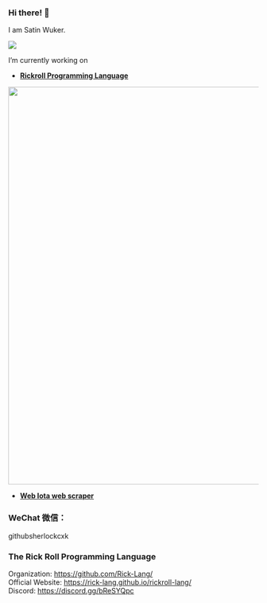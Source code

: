 ### Hi there! 👋
I am Satin Wuker.

![](https://github-readme-stats.vercel.app/api?username=SatinWuker&count_private=true)

I’m currently working on
  - **[Rickroll Programming Language](https://github.com/Rick-Lang/rickroll-lang)**
<img src="https://repository-images.githubusercontent.com/367934588/4a27ae00-b73b-11eb-801b-36dd1756dc93" width="800"/>

  - **[Web Iota web scraper](https://github.com/SatinWuker/Web-Iota)**

### WeChat 微信：
githubsherlockcxk

### The Rick Roll Programming Language
Organization: https://github.com/Rick-Lang/
<br>
Official Website: https://rick-lang.github.io/rickroll-lang/
<br>
Discord: https://discord.gg/bReSYQpc
